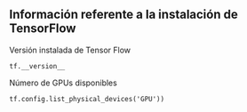 
## Información referente a la instalación de TensorFlow
Versión instalada de Tensor Flow
   
    tf.__version__

Número de GPUs disponibles
   
    tf.config.list_physical_devices('GPU'))
